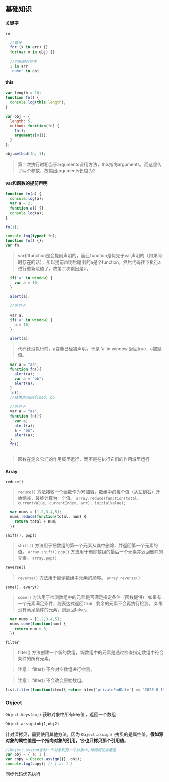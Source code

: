 ## 基础知识

#### 关键字
`in`
```js
  //循环
  for (x in arr) {}
  for(var v in obj) {}
  
  //判断是否存在
  1 in arr
  'name' in obj
```

#### this
```js
var length = 10;
function fn() {
  console.log(this.length);
}
 
var obj = {
  length: 5,
  method: function(fn) {
    fn();
    arguments[0]();
  }
};
 
obj.method(fn, 1);
```
> 第二次执行时相当于arguments调用方法，this指向arguments，而这里传了两个参数，故输出arguments长度为2

#### var和函数的提前声明
```js
function fn(a) {
  console.log(a); 
  var a = 2;
  function a() {}
  console.log(a); 
}
 
fn(1);
```

```js
console.log(typeof fn);
function fn() {};
var fn;
```
> var和function是会提前声明的，而且function是优先于var声明的（如果同时存在的话），所以提前声明后输出的a是个function，然后代码往下执行a进行重新赋值了，故第二次输出是2。

```js
  if('a' in window) {
    var a = 10;
  }

  alert(a);
  
  //等价于
  
  var a;
  if('a' in window) {
    a = 10;
  }

  alert(a);
```
> 代码还没执行前，a变量已经被声明，于是 ‘a’ in window 返回true，a被赋值。


```js
  var a = "aa";
  function fn(){
    alert(a);
    var a = "bb";
    alert(a);
  }
  fn();
  //结果为undefined, bb
  
  //等价于
  var a = "aa";
  function fn(){
    var a;
    alert(a);
    a = "bb";
    alert(a);
  }
  fn();
  
```
> 函数在定义它们的作用域里运行，而不是在执行它们的作用域里运行

#### Array
`reduce()`
> `reduce()` 方法接收一个函数作为累加器，数组中的每个值（从左到右）开始缩减，最终计算为一个值。
> `array.reduce(function(total, currentValue, currentIndex, arr), initialValue);`
```js
  var nums = [1,2,3,4,5];
  nums.reduce(function(total, num) {
    return total + num;
  })
```

`shift(), pop()`
> `shift()` 方法用于把数组的第一个元素从其中删除，并返回第一个元素的值。
> `array.shift()`
> `pop()` 方法用于删除数组的最后一个元素并返回删除的元素。
> `array.pop()`

`reverse()`
> `reverse()` 方法用于颠倒数组中元素的顺序。
> `array.reverse()`

`some(), every()` 
> `some()` 方法用于检测数组中的元素是否满足指定条件（函数提供）
  如果有一个元素满足条件，则表达式返回true , 剩余的元素不会再执行检测。
  如果没有满足条件的元素，则返回false。
```js
  var nums = [1,2,3,4,5];
  nums.some(function(num) {
    return num > 3;
  })
```
`filter`
> filter() 方法创建一个新的数组，新数组中的元素是通过检查指定数组中符合条件的所有元素。

> 注意： filter() 不会对空数组进行检测。

> 注意： filter() 不会改变原始数组。
```js
list.filter(function(item){ return item['privateEndDate'] == '2020-8-13' })
```

### Object

`Object.keys(obj)`  获取对象中所有key值，返回一个数组

 `Object.assign(obj1,obj2)`

针对深拷贝，需要使用其他方法，因为 `Object.assign()`拷贝的是属性值。**假如源对象的属性值是一个指向对象的引用，它也只拷贝那个引用值**。

```js
//Object.assign复制一个对象到另一个对象中,相同属性会覆盖
var obj = { a: 1 };
var copy = Object.assign({}, obj);
console.log(copy); // { a: 1 }
```

同步代码优先执行